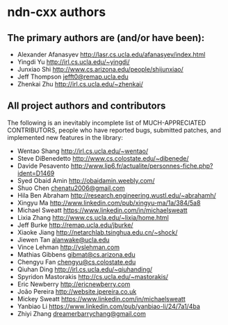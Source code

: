 ndn-cxx authors
===============

## The primary authors are (and/or have been):

* Alexander Afanasyev   <http://lasr.cs.ucla.edu/afanasyev/index.html>
* Yingdi Yu             <http://irl.cs.ucla.edu/~yingdi/>
* Junxiao Shi           <http://www.cs.arizona.edu/people/shijunxiao/>
* Jeff Thompson         <jefft0@remap.ucla.edu>
* Zhenkai Zhu           <http://irl.cs.ucla.edu/~zhenkai/>

## All project authors and contributors

The following is an inevitably incomplete list of MUCH-APPRECIATED CONTRIBUTORS,
people who have reported bugs, submitted patches, and implemented new features
in the library:

* Wentao Shang          <http://irl.cs.ucla.edu/~wentao/>
* Steve DiBenedetto     <http://www.cs.colostate.edu/~dibenede/>
* Davide Pesavento      <http://www.lip6.fr/actualite/personnes-fiche.php?ident=D1469>
* Syed Obaid Amin       <http://obaidamin.weebly.com/>
* Shuo Chen             <chenatu2006@gmail.com>
* Hila Ben Abraham      <http://research.engineering.wustl.edu/~abrahamh/>
* Xingyu Ma             <http://www.linkedin.com/pub/xingyu-ma/1a/384/5a8>
* Michael Sweatt        <https://www.linkedin.com/in/michaelsweatt>
* Lixia Zhang           <http://www.cs.ucla.edu/~lixia/home.html>
* Jeff Burke            <http://remap.ucla.edu/jburke/>
* Xiaoke Jiang          <http://netarchlab.tsinghua.edu.cn/~shock/>
* Jiewen Tan            <alanwake@ucla.edu>
* Vince Lehman          <http://vslehman.com>
* Mathias Gibbens       <gibmat@cs.arizona.edu>
* Chengyu Fan           <chengyu@cs.colostate.edu>
* Qiuhan Ding           <http://irl.cs.ucla.edu/~qiuhanding/>
* Spyridon Mastorakis   <http://cs.ucla.edu/~mastorakis/>
* Eric Newberry         <http://ericnewberry.com>
* João Pereira          <http://website.jpereira.co.uk>
* Mickey Sweatt         <https://www.linkedin.com/in/michaelsweatt>
* Yanbiao Li            <https://www.linkedin.com/pub/yanbiao-li/24/7a1/4ba>
* Zhiyi Zhang           <dreamerbarrychang@gmail.com>

